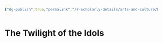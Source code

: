 ```yaml
---
{"dg-publish":true,"permalink":"/7-scholarly-details/arts-and-culture/history/the-twilight-of-the-idols/"}
---
```


# The Twilight of the Idols
